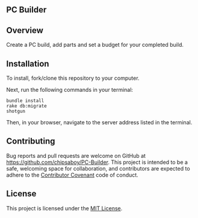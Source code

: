 ## PC Builder

## Overview

Create a PC build, add parts and set a budget for your completed build.

## Installation

To install, fork/clone this repository to your computer.

Next, run the following commands in your terminal:

```
bundle install
rake db:migrate
shotgun
```
Then, in your browser, navigate to the server address listed in the terminal.

## Contributing

Bug reports and pull requests are welcome on GitHub at https://github.com/chipsaboy/PC-Builder. This project is intended to be a safe, welcoming space for collaboration, and contributors are expected to adhere to the [Contributor Covenant](http://www.contributor-covenant.org) code of conduct.

## License

This project is licensed under the [MIT License](http://opensource.org/licenses/MIT).